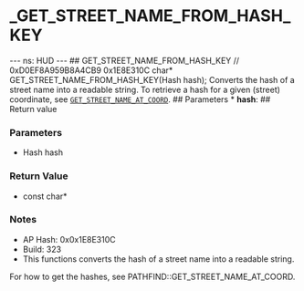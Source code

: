 # _GET_STREET_NAME_FROM_HASH_KEY

--- ns: HUD --- ## GET_STREET_NAME_FROM_HASH_KEY  // 0xD0EF8A959B8A4CB9 0x1E8E310C char* GET_STREET_NAME_FROM_HASH_KEY(Hash hash);  Converts the hash of a street name into a readable string. To retrieve a hash for a given (street) coordinate, see [`GET_STREET_NAME_AT_COORD`](#_0x2EB41072B4C1E4C0).  ## Parameters * **hash**:  ## Return value

### Parameters
* Hash hash

### Return Value
* const char*

### Notes
* AP Hash: 0x0x1E8E310C
* Build: 323
* This functions converts the hash of a street name into a readable string.

For how to get the hashes, see PATHFIND::GET_STREET_NAME_AT_COORD.

